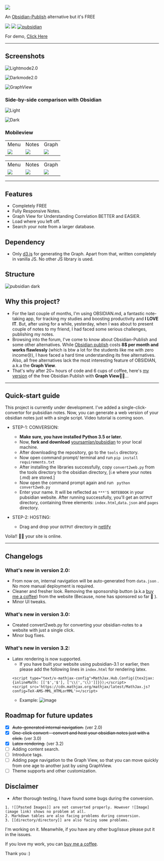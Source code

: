 ![](https://raw.githubusercontent.com/yoursamlan/pubsidian/main/CDN/pubsidian.png)

An [Obsidian-Publish](https://obsidian.md/publish) alternative but it's FREE

![](https://img.shields.io/badge/Initial%20Build-Success-brightgreen) ![](https://img.shields.io/badge/Final%20Release-Work%20in%20Progress-yellowgreen) [![pubsidian](https://img.shields.io/badge/Demo-Active-brightgreen)](https://yoursamlan.github.io/pubsidian)

For demo, [Click Here](https://yoursamlan.github.io/pubsidian)

---
## Screenshots

<!--(![Lightmode](https://user-images.githubusercontent.com/33586885/127748655-8621a2cd-ee11-4834-8431-98ae413543a2.png))-->
![Lightmode2.0](https://user-images.githubusercontent.com/33586885/128595527-d8799497-271a-4dab-9019-90b8346c9d61.png)

<!--(![DarkMode](https://user-images.githubusercontent.com/33586885/127748617-77223cdf-d3d2-43db-aaa7-618e824d1c22.png))-->
![Darkmode2.0](https://user-images.githubusercontent.com/33586885/128595491-f812a105-63ba-4e77-858f-c68aa81d1d21.png)


![GraphView](https://user-images.githubusercontent.com/33586885/127748717-7c65dd5e-5ced-4d41-96dc-e9b10c0d4975.png)

### Side-by-side comparison with Obsidian

![Light](https://user-images.githubusercontent.com/33586885/129885582-2c6b7e11-d42c-4d93-8014-220f27ff3339.png)

![Dark](https://user-images.githubusercontent.com/33586885/129885431-77b6d511-ceba-40ec-8099-2863f44123fc.png)

### Mobileview

<table>
<tbody>
<tr>
<td>Menu</td>
<td>Notes</td>
<td>Graph</td>
</tr>
<tr>
<td><img src="https://github.com/yoursamlan/pubsidian/blob/main/screenshot/l1.jpg?raw=true"></td>
<td><img src="https://github.com/yoursamlan/pubsidian/blob/main/screenshot/l2.jpg?raw=true"></td>
<td><img src="https://github.com/yoursamlan/pubsidian/blob/main/screenshot/l3.jpg?raw=true"></td>
</tr>
</tbody>
</table>

<table>
<tbody>
<tr>
<td>Menu</td>
<td>Notes</td>
<td>Graph</td>
</tr>
<tr>
<td><img src="https://github.com/yoursamlan/pubsidian/blob/main/screenshot/d1.jpg?raw=true"></td>
<td><img src="https://github.com/yoursamlan/pubsidian/blob/main/screenshot/d2.jpg?raw=true"></td>
<td><img src="https://github.com/yoursamlan/pubsidian/blob/main/screenshot/d3.jpg?raw=true"></td>
</tr>
</tbody>
</table>

---

## Features
- Completely FREE
- Fully Responsive Notes.
- Graph View for Understanding Correlation BETTER and EASIER.
- Load where you left off.
- Search your note from a larger database.

## Dependency
- Only [d3.js](https://d3js.org) for generating the Graph. Apart from that, written completely in vanilla JS. No other JS library is used.

## Structure

![pubsidian dark](https://user-images.githubusercontent.com/33586885/129711320-62f0b420-a0a5-40df-aca2-4acbd6706747.png)


## Why this project?
- For the last couple of months, I'm using OBSIDIAN.md, a fantastic note-taking app, for tracking my studies and boosting productivity and **I LOVE IT**. But, after using for a while, yesterday, when I was about to present couple of notes to my friend, I had faced some serious challenges, publishing my notes.
- Browsing into the forum, I've come to know about Obsidian-Publish and some other alternatives. While [Obsidian publish](https://obsidian.md/publish) costs **8$ per month and works flawlessly** (which is btw a lot for the students like me with zero income😢), I have faced a hard time understanding its free alternatives. Also, all free alternatives lack the most interesting feature of OBSIDIAN, a.k.a the **Graph View**.
- That's why after 20+ hours of code and 6 cups of coffee, here's [my version](https://yoursamlan.github.io/pubsidian) of the free Obsidian Publish with **Graph View**🥳🥳...

---

## Quick-start guide
This project is currently under development. I've added a single-click-convertor for pubsidian notes. Now, you can generate a web version of your obsidian notes just with a single script. Video tutorial is coming soon.

- STEP-1: CONVERSION:
    -  **Make sure, you have installed Python 3.5 or later.**
    -  Now, **fork and download** [yoursamlan/pubsidian](https://github.com/yoursamlan/pubsidian) to your local machine.
    -  After downloading the repository, go to the ```tools``` directory.
    -  Now open command prompt/ terminal and run
        ``` pip install requirements.txt ```
    -  After installing the libraries successfully, copy ```convert2web.py``` from the tools directory to the obsidian directory, [i.e where your notes (.md) are stored.]
    -  Now open the command prompt again and run
    ``` python convert2web.py```
    -  Enter your name. It will be reflected as ```***'S NOTEBOOK``` in your pubsidian website.
    After running successfully, you'll get an ```OUTPUT``` directory, containing three elements: ```index.html```,```data.json``` and ```pages``` directory.

- STEP-2: HOSTING:
    -  Drag and drop your ```OUTPUT``` directory in [netlify]("https://app.netlify.com/drop")

Voila!! 🥳🥳 your site is online.

---

## Changelogs
### What's new in version 2.0:
- From now on, internal navigation will be auto-generated from ```data.json``` . No more manual deployment is required.  
- Cleaner and fresher look. Removing the sponsorship button (a.k.a [buy me a coffee](https://www.buymeacoffee.com/yoursamlan)) from the website (Because, none has sponsored so far 🥺 ).
- Minor UI tweaks.

### What's new in version 3.0:
- Created convert2web.py for converting your obsidian-notes to a website with just a single click.
- Minor bug fixes.

### What's new in version 3.2:
- Latex rendering is now supported.
    - If you have built your website using pubsidian-3.1 or earlier, then please add the following lines in ```index.html``` for rendering latex.
    ```
    <script type="text/x-mathjax-config">MathJax.Hub.Config({tex2jax: {inlineMath: [['$','$'], ['\\(','\\)']]}});</script>
    <script src='https://cdn.mathjax.org/mathjax/latest/MathJax.js?config=TeX-AMS-MML_HTMLorMML'></script>
    ```
    - Example:
        ![image](https://user-images.githubusercontent.com/33586885/128770630-2015e02e-bec1-49a2-a597-9e40c4b642c2.png)

## Roadmap for future updates
- [x] ~~Auto-generated internal navigation.~~ (ver 2.0)
- [x] ~~One-click convert - convert and host your obsidian notes just with a click.~~ (ver 3.0)
- [x] ~~Latex rendering.~~ (ver 3.2)
- [ ] Adding content search.
- [ ] Introduce tags.
- [ ] Adding page navigation to the Graph View, so that you can move quickly from one age to another just by using GraphView.
- [ ] Theme supports and other customization.

## Disclaimer
- After thorough testing, I have found some bugs during the conversion. 
```
1. ![[Pasted Images]] are not converted properly. However ![Image](image link) shows no problem at all.
2. Markdown tables are also facing problems during conversion.
3. [[directory/directory]] are also facing some problems.
```
I'm working on it. Meanwhile, if you have any other bug/issue please put it in the issues.

If you love my work, you can [buy me a coffee](https://www.buymeacoffee.com/yoursamlan).

Thank you :)
